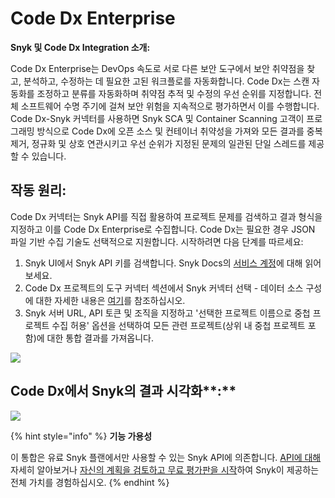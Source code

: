 # Code Dx Enterprise

**Snyk 및 Code Dx Integration 소개:**

Code Dx Enterprise는 DevOps 속도로 서로 다른 보안 도구에서 보안 취약점을 찾고, 분석하고, 수정하는 데 필요한 고된 워크플로를 자동화합니다. Code Dx는 스캔 자동화를 조정하고 분류를 자동화하며 취약점 추적 및 수정의 우선 순위를 지정합니다. 전체 소프트웨어 수명 주기에 걸쳐 보안 위험을 지속적으로 평가하면서 이를 수행합니다. Code Dx-Snyk 커넥터를 사용하면 Snyk SCA 및 Container Scanning 고객이 프로그래밍 방식으로 Code Dx에 오픈 소스 및 컨테이너 취약성을 가져와 모든 결과를 중복 제거, 정규화 및 상호 연관시키고 우선 순위가 지정된 문제의 일관된 단일 스레드를 제공할 수 있습니다.

## 작동 원리:

Code Dx 커넥터는 Snyk API를 직접 활용하여 프로젝트 문제를 검색하고 결과 형식을 지정하고 이를 Code Dx Enterprise로 수집합니다. Code Dx는 필요한 경우 JSON 파일 기반 수집 기술도 선택적으로 지원합니다. 시작하려면 다음 단계를 따르세요:

1. Snyk UI에서 Snyk API 키를 검색합니다. Snyk Docs의 [서비스 계정](../managing-integrations/service-accounts.md)에 대해 읽어보세요.
2. Code Dx 프로젝트의 도구 커넥터 섹션에서 Snyk 커넥터 선택 - 데이터 소스 구성에 대한 자세한 내용은 [여기](https://codedx.com/Documentation/UserGuide.html#ToolConnectors)를 참조하십시오.
3. Snyk 서버 URL, API 토큰 및 조직을 지정하고 '선택한 프로젝트 이름으로 중첩 프로젝트 수집 허용' 옵션을 선택하여 모든 관련 프로젝트(상위 내 중첩 프로젝트 포함)에 대한 통합 결과를 가져옵니다.

![](../../../.gitbook/assets/sample-app.png)

## Code Dx에서 Snyk의 결과 시각화**:**

![](../../../.gitbook/assets/mceclip0-26-.png)

{% hint style="info" %}
**기능 가용성**

이 통합은 유료 Snyk 플랜에서만 사용할 수 있는 Snyk API에 의존합니다. [API에 대해](https://github.com/snyk/user-docs/tree/54e0dec0fe0e081d49f34119a9018499ad5c9e96/integrations/vulnerability-management-tools/code-dx-enterprise/README.md) 자세히 알아보거나 [자신의 계획을 검토하고 무료 평가판을 시작](https://app.snyk.io/manage/billing)하여 Snyk이 제공하는 전체 가치를 경험하십시오.
{% endhint %}
